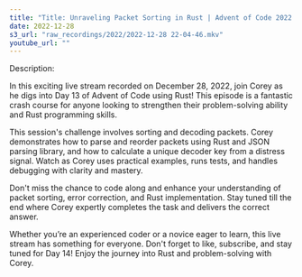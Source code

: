 ```yaml
---
title: "Title: Unraveling Packet Sorting in Rust | Advent of Code 2022 - Day 13 "
date: 2022-12-28
s3_url: "raw_recordings/2022/2022-12-28 22-04-46.mkv"
youtube_url: ""
---
```



Description: 

In this exciting live stream recorded on December 28, 2022, join Corey as he digs into Day 13 of Advent of Code using Rust! This episode is a fantastic crash course for anyone looking to strengthen their problem-solving ability and Rust programming skills.

This session's challenge involves sorting and decoding packets. Corey demonstrates how to parse and reorder packets using Rust and JSON parsing library, and how to calculate a unique decoder key from a distress signal. Watch as Corey uses practical examples, runs tests, and handles debugging with clarity and mastery.

Don't miss the chance to code along and enhance your understanding of packet sorting, error correction, and Rust implementation. Stay tuned till the end where Corey expertly completes the task and delivers the correct answer.

Whether you’re an experienced coder or a novice eager to learn, this live stream has something for everyone. Don't forget to like, subscribe, and stay tuned for Day 14! Enjoy the journey into Rust and problem-solving with Corey.
